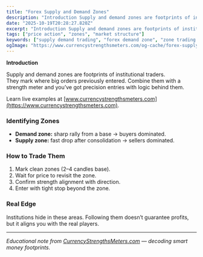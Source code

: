 ```yaml
---
title: "Forex Supply and Demand Zones"
description: "Introduction Supply and demand zones are footprints of institutional traders..."
date: "2025-10-19T20:28:27.820Z"
excerpt: "Introduction Supply and demand zones are footprints of institutional traders. They mark where big orders previously entered. Combine them with a strength meter and you’ve got precision entries with logic behind them. Learn live examples at [www.currencystrengthsmeters.com](https://www.currencystrengthsmeters.com). Identifying Zones - Demand zone: sharp rally from a base → buyers dominated...."
tags: ["price action", "zones", "market structure"]
keywords: ["supply demand trading", "forex demand zone", "zone trading strategy", "strength meter confirmation", "smart money concepts"]
ogImage: "https://www.currencystrengthsmeters.com/og-cache/forex-supply-and-demand-zones.jpg"
---
```

**Introduction**

Supply and demand zones are footprints of institutional traders.  
They mark where big orders previously entered. Combine them with a strength meter and you’ve got precision entries with logic behind them.

Learn live examples at [www.currencystrengthsmeters.com](https://www.currencystrengthsmeters.com).

### Identifying Zones

- **Demand zone:** sharp rally from a base → buyers dominated.  
- **Supply zone:** fast drop after consolidation → sellers dominated.

### How to Trade Them

1. Mark clean zones (2–4 candles base).  
2. Wait for price to revisit the zone.  
3. Confirm strength alignment with direction.  
4. Enter with tight stop beyond the zone.

### Real Edge

Institutions hide in these areas. Following them doesn’t guarantee profits, but it aligns you with the real players.

---

*Educational note from [CurrencyStrengthsMeters.com](https://www.currencystrengthsmeters.com) — decoding smart money footprints.*

